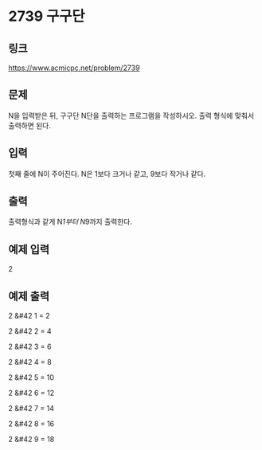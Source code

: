 # 2739 구구단

## 링크
https://www.acmicpc.net/problem/2739

## 문제
N을 입력받은 뒤, 구구단 N단을 출력하는 프로그램을 작성하시오. 출력 형식에 맞춰서 출력하면 된다.

## 입력
첫째 줄에 N이 주어진다. N은 1보다 크거나 같고, 9보다 작거나 같다.

## 출력
출력형식과 같게 N*1부터 N*9까지 출력한다.

## 예제 입력
2

## 예제 출력
2 &#42 1 = 2

2 &#42 2 = 4

2 &#42 3 = 6

2 &#42 4 = 8

2 &#42 5 = 10

2 &#42 6 = 12

2 &#42 7 = 14

2 &#42 8 = 16

2 &#42 9 = 18